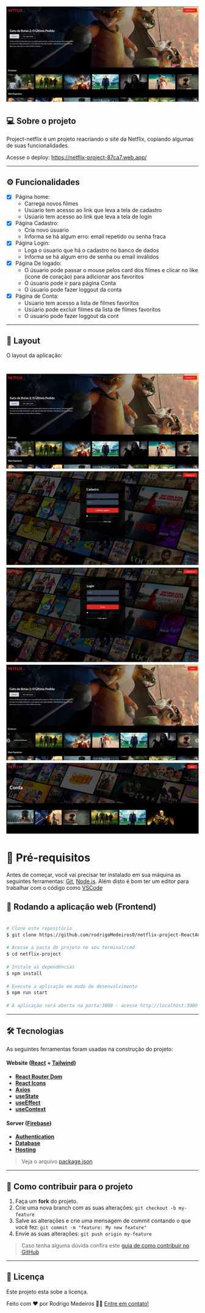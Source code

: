 <h1 align="center">
    <img alt="#Projeto Netflix" title="#Projeto Netflix" src="./src/assets/telaHome.PNG" />

</h1>


## 💻 Sobre o projeto

Project-netflix é um projeto reacriando o site da Netflix, copiando algumas de suas funcionalidades. 

Acesse  o deploy: https://netflix-project-87ca7.web.app/

---

## ⚙️ Funcionalidades

- [x] Página home:
  - Carrega novos filmes 
  - Usúario tem acesso ao link que leva a tela de cadastro
  - Usúario tem acesso ao link que leva a tela de login
- [x] Página Cadastro:
  - Cria novo úsuario 
  - Informa se há algum erro: email repetido ou senha fraca
- [x] Página Login:
  - Loga o úsuario que há o cadastro no banco de dados
  - Informa se há algum erro de senha ou email inválidos
- [x] Página De logado:
   - O úsuario pode passar o mouse pelos card dos filmes e clicar no like (ícone de coração) para adicionar aos favoritos
  -  O úsuario pode ir para página Conta
  -  O úsuario pode fazer loggout da conta
- [x] Página de Conta:
  -  Usúario tem acesso a lista de filmes favoritos 
  -  Usúario pode excluir filmes da lista de filmes favoritos 
  -  O úsuario pode fazer loggout da cont
  

---

## 🎨 Layout

O layout da aplicação:

<h1 align="center">
    <img alt="#Projeto Netflix" title="#Projeto Netflix" src="./src/assets/telaHome.PNG" />
    <img alt="#Projeto Netflix" title="#Projeto Netflix" src="./src/assets/telaCadastro.PNG" />
    <img alt="#Projeto Netflix" title="#Projeto Netflix" src="./src/assets/telaLogin.PNG" />
    <img alt="#Projeto Netflix" title="#Projeto Netflix" src="./src/assets/telaLogado.PNG" />
    <img alt="#Projeto Netflix" title="#Projeto Netflix" src="./src/assets/telaConta.PNG" />

</h1>

# 🚀 Pré-requisitos

Antes de começar, você vai precisar ter instalado em sua máquina as seguintes ferramentas:
[Git](https://git-scm.com), [Node.js](https://nodejs.org/en/). 
Além disto é bom ter um editor para trabalhar com o código como [VSCode](https://code.visualstudio.com/)


## 🧭 Rodando a aplicação web (Frontend)

```bash

# Clone este repositório
$ git clone https://github.com/rodrigoMedeiros0/netflix-project-ReactAndFirebase.git

# Acesse a pasta do projeto no seu terminal/cmd
$ cd netflix-project

# Instale as dependências
$ npm install

# Execute a aplicação em modo de desenvolvimento
$ npm run start

# A aplicação será aberta na porta:3000 - acesse http://localhost:3000

```

---

## 🛠 Tecnologias

As seguintes ferramentas foram usadas na construção do projeto:

#### **Website**  ([React](https://reactjs.org/)  +  [Tailwind](https://tailwindcss.com))

-   **[React Router Dom](https://github.com/ReactTraining/react-router/tree/master/packages/react-router-dom)**
-   **[React Icons](https://react-icons.github.io/react-icons/)**
-   **[Axios](https://github.com/axios/axios)**
-   **[useState](https://legacy.reactjs.org/docs/hooks-reference.html#usestate)**
-   **[useEffect](https://legacy.reactjs.org/docs/hooks-reference.html#useeffect)**
-   **[useContext](https://legacy.reactjs.org/docs/hooks-reference.html#usecontext)**


#### **Server**  ([Firebase](https://firebase.google.com/?hl=pt-br)) 

-   **[Authentication](https://firebase.google.com/docs/auth?hl=pt-br)**
-   **[Database](https://firebase.google.com/docs/database/web/start?hl=pt-br)**
-   **[Hosting](https://firebase.google.com/docs/hosting?hl=pt-br)**


> Veja o arquivo  [package.json](https://github.com/rodrigoMedeiros0/netflix-project-ReactAndFirebase/blob/main/package.json)

---

## 💪 Como contribuir para o projeto

1. Faça um **fork** do projeto.
2. Crie uma nova branch com as suas alterações: `git checkout -b my-feature`
3. Salve as alterações e crie uma mensagem de commit contando o que você fez: `git commit -m "feature: My new feature"`
4. Envie as suas alterações: `git push origin my-feature`
> Caso tenha alguma dúvida confira este [guia de como contribuir no GitHub](./CONTRIBUTING.md)

---

## 📝 Licença

Este projeto esta sobe a licença.

Feito com ❤️ por Rodrigo Medeiros 👋🏽 [Entre em contato!](https://www.linkedin.com/in/rodrigo--medeiros/)
